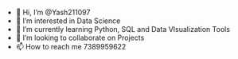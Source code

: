 - 👋 Hi, I’m @Yash211097
- 👀 I’m interested in Data Science
- 🌱 I’m currently learning Python, SQL and Data VIsualization Tools
- 💞️ I’m looking to collaborate on Projects
- 📫 How to reach me 7389959622

<!---
Yash211097/Yash211097 is a ✨ special ✨ repository because its `README.md` (this file) appears on your GitHub profile.
You can click the Preview link to take a look at your changes.
--->
